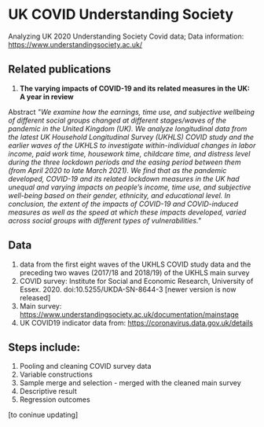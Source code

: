 # UK COVID Understanding Society
Analyzing UK 2020 Understanding Society Covid data;
Data information: https://www.understandingsociety.ac.uk/

## Related publications
1. **The varying impacts of COVID-19 and its related measures in the UK: A year in review**

Abstract  *"We examine how the earnings, time use, and subjective wellbeing of different social groups changed at different stages/waves of the pandemic in the United Kingdom (UK). We analyze longitudinal data from the latest UK Household Longitudinal Survey (UKHLS) COVID study and the earlier waves of the UKHLS to investigate within-individual changes in labor income, paid work time, housework time, childcare time, and distress level during the three lockdown periods and the easing period between them (from April 2020 to late March 2021). We find that as the pandemic developed, COVID-19 and its related lockdown measures in the UK had unequal and varying impacts on people’s income, time use, and subjective well-being based on their gender, ethnicity, and educational level. In conclusion, the extent of the impacts of COVID-19 and COVID-induced measures as well as the speed at which these impacts developed, varied across social groups with different types of vulnerabilities."* 

## Data

1. data from the first eight waves of the UKHLS COVID study data and the preceding two waves (2017/18 and 2018/19) of the UKHLS main survey 
2. COVID survey: Institute for Social and Economic Research, University of Essex. 2020. doi:10.5255/UKDA-SN-8644-3 [newer version is now released]
3. Main survey: https://www.understandingsociety.ac.uk/documentation/mainstage
4. UK COVID19 indicator data from: https://coronavirus.data.gov.uk/details


## Steps include:

1. Pooling and cleaning COVID survey data
2. Variable constructions
3. Sample merge and selection - merged with the cleaned main survey
4. Descriptive result
5. Regression outcomes

[to coninue updating]
